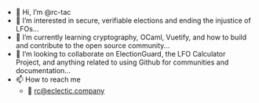 - 👋 Hi, I’m @rc-tac
- 👀 I’m interested in secure, verifiable elections and ending the injustice of LFOs...
- 🌱 I’m currently learning cryptography, OCaml, Vuetify, and how to build and contribute to the open source community...
- 💞️ I’m looking to collaborate on ElectionGuard, the LFO Calculator Project, and anything related to using Github for communities and documentation...
- 📫 How to reach me 
   -  📩 rc@eclectic.company

<!---
rc-tac/rc-tac is a ✨ special ✨ repository because its `README.md` (this file) appears on your GitHub profile.
You can click the Preview link to take a look at your changes.
--->
